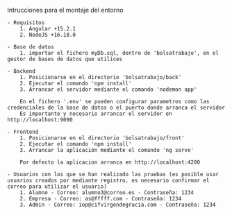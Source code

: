 Intrucciones para el montaje del entorno

	- Requisitos
		1. Angular +15.2.1
		2. NodeJS +16.18.0
  
	- Base de datos
		1. importar el fichero myDb.sql, dentro de 'bolsatrabajo', en el gestor de bases de datos que utilices

	- Backend
		1. Posicionarse en el directorio 'bolsatrabajo/back'
		2. Ejecutar el comando 'npm install'
		3. Arrancar el servidor mediante el comando 'nodemon app'

		En el fichero '.env' se pueden configurar parametros como las credenciales de la base de datos o el puerto donde arranca el servidor
		Es importante y necesario arrancar el servidor en http://localhost:9090

	- Frontend
		1. Posicionarse en el directorio 'bolsatrabajo/front'
		2. Ejecutar el comando 'npm install'
		3. Arrancar la aplicación mediante el comando 'ng serve'

		Por defecto la aplicacion arranca en http://localhost:4200

	- Usuarios con los que se han realizado las pruebas (es posible usar usuarios creados por mediante registro, es necesario confirmar el correo para utilizar el usuario)
		1. Alumno - Correo: alumno3@correo.es - Contraseña: 1234
		2. Empresa - Correo: as@fffff.com - Contraseña: 1234
		3. Admin - Correo: iop@cifvirgendegracia.com - Contraseña: 1234
